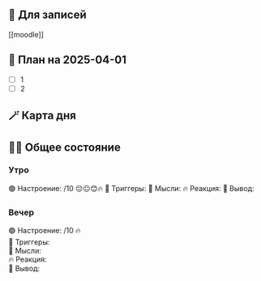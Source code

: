 ## 📒 Для записей

[[moodle]]

## 📝 План на 2025-04-01 

- [ ] 1
- [ ] 2

## 🪄 Карта дня


## 🧘‍♂️ Общее состояние

### Утро

🟢 Настроение: /10 😔😐😊🔥
📍 Триггеры: 
💭 Мысли: 
🔥 Реакция: 
🎯 Вывод: 

### Вечер

🟢 Настроение: /10 🔥  
📍 Триггеры:   
💭 Мысли:  
🔥 Реакция:  
🎯 Вывод: